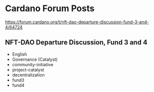 # Cardano Forum Posts

https://forum.cardano.org/t/nft-dao-departure-discussion-fund-3-and-4/64724

## NFT-DAO Departure Discussion, Fund 3 and 4
- English
- Governance (Catalyst)
- community-initiative
- project-catalyst
- decentralization
- fund3
- fund4


